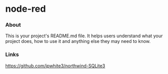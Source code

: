 node-red
========

### About

This is your project's README.md file. It helps users understand what your
project does, how to use it and anything else they may need to know.

### Links
https://github.com/jpwhite3/northwind-SQLite3